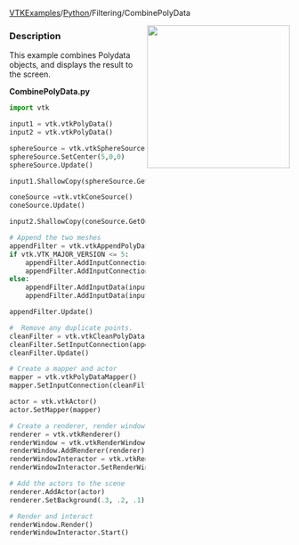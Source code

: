 [VTKExamples](/home/)/[Python](/Python)/Filtering/CombinePolyData

<img align="right" src="https://github.com/lorensen/VTKExamples/blob/gh-pages/Testing/Baseline/Filtering/TestCombinePolyData.png?raw=true" width="256" />

### Description
This example combines Polydata objects, and displays the result to the screen.

**CombinePolyData.py**
```python
import vtk

input1 = vtk.vtkPolyData()
input2 = vtk.vtkPolyData()

sphereSource = vtk.vtkSphereSource()
sphereSource.SetCenter(5,0,0)
sphereSource.Update()

input1.ShallowCopy(sphereSource.GetOutput())

coneSource =vtk.vtkConeSource()
coneSource.Update()

input2.ShallowCopy(coneSource.GetOutput())

# Append the two meshes 
appendFilter = vtk.vtkAppendPolyData()
if vtk.VTK_MAJOR_VERSION <= 5:
    appendFilter.AddInputConnection(input1.GetProducerPort())
    appendFilter.AddInputConnection(input2.GetProducerPort())
else:
    appendFilter.AddInputData(input1)
    appendFilter.AddInputData(input2)

appendFilter.Update()

#  Remove any duplicate points.
cleanFilter = vtk.vtkCleanPolyData()
cleanFilter.SetInputConnection(appendFilter.GetOutputPort())
cleanFilter.Update()

# Create a mapper and actor
mapper = vtk.vtkPolyDataMapper()
mapper.SetInputConnection(cleanFilter.GetOutputPort())

actor = vtk.vtkActor()
actor.SetMapper(mapper)

# Create a renderer, render window, and interactor
renderer = vtk.vtkRenderer()
renderWindow = vtk.vtkRenderWindow()
renderWindow.AddRenderer(renderer)
renderWindowInteractor = vtk.vtkRenderWindowInteractor()
renderWindowInteractor.SetRenderWindow(renderWindow)

# Add the actors to the scene
renderer.AddActor(actor)
renderer.SetBackground(.3, .2, .1) #  Background color dark red

# Render and interact
renderWindow.Render()
renderWindowInteractor.Start()
```
